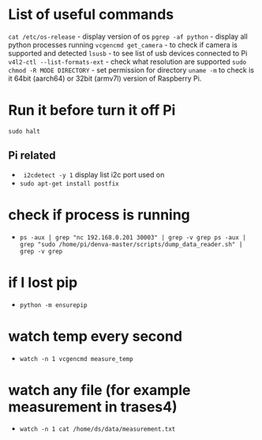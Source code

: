 # List of useful commands

`cat /etc/os-release` - display version of os
`pgrep -af python` - display all python processes running
`vcgencmd get_camera` - to check if camera is supported and detected
`lsusb` - to see list of usb devices connected to Pi
`v4l2-ctl --list-formats-ext` - check what resolution are supported
`sudo chmod -R MODE DIRECTORY` - set permission for directory
`uname -m` to check is it 64bit (aarch64) or 32bit (armv7l) version of Raspberry Pi.

# Run it before turn it off Pi

```sudo halt```

## Pi related

* ``` i2cdetect -y 1``` display list i2c port used on
* ```sudo apt-get install postfix```

# check if process is running

* `ps -aux | grep "nc 192.168.0.201 30003" | grep -v grep ps -aux | grep "sudo /home/pi/denva-master/scripts/dump_data_reader.sh" | grep -v grep`

# if I lost pip

* `python -m ensurepip`

# watch temp every second

* `watch -n 1 vcgencmd measure_temp`

# watch any file (for example measurement in trases4)

* `watch -n 1 cat /home/ds/data/measurement.txt`



